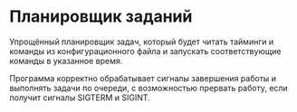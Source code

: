 # Планировщик заданий

Упрощённый планировщик задач, который будет читать тайминги и команды из конфигурационного файла и запускать соответствующие команды в указанное время. 

Программа корректно обрабатывает сигналы завершения работы и выполнять задачи по очереди, с возможностью прервать работу, если получит сигналы SIGTERM и SIGINT.

